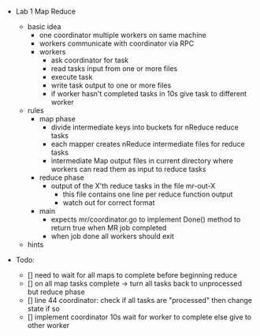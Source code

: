 - Lab 1 Map Reduce
	- basic idea
		- one coordinator multiple workers on same machine
		- workers communicate with coordinator via RPC
		- workers
			- ask coordinator for task
			- read tasks input from one or more files
			- execute task
			- write task output to one or more files
			- if worker hasn't completed tasks in 10s give task to different worker
	- rules
		- map phase
			- divide intermediate keys into buckets for nReduce reduce tasks
			- each mapper creates nReduce intermediate files for reduce tasks
			- intermediate Map output files in current directory where workers can read them as input to reduce tasks
		- reduce phase
			- output of the X'th reduce tasks in the file mr-out-X
				- this file contains one line per reduce function output
				- watch out for correct format
		- main
			- expects mr/coordinator.go to implement Done() method to return true when MR job completed
			- when job done all workers should exit
	- hints

- Todo:
	- [] need to wait for all maps to complete before beginning reduce
	- [] on all map tasks complete -> turn all tasks back to unprocessed but reduce phase
	- [] line 44 coordinator: check if all tasks are "processed" then change state if so
	- [] implement coordinator 10s wait for worker to complete else give to other worker



